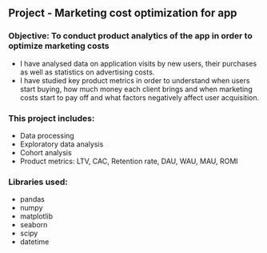 ## Project - Marketing cost optimization for app

### Objective: To conduct product analytics of the app in order to optimize marketing costs
* I have analysed data on application visits by new users, their purchases as well as statistics on advertising costs.
* I have studied key product metrics in order to understand when users start buying, how much money each client brings and when marketing costs start to pay off and what factors negatively affect user acquisition.

### This project includes:

- Data processing
- Exploratory data analysis
- Cohort analysis
- Product metrics: LTV, CAC, Retention rate, DAU, WAU, MAU, ROMI

### Libraries used:
- pandas
- numpy
- matplotlib
- seaborn
- scipy
- datetime 
